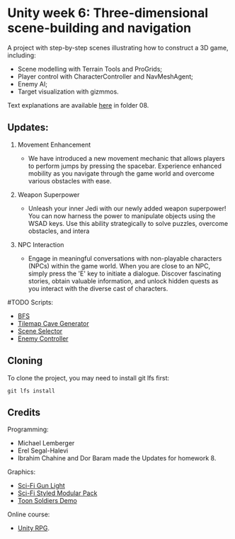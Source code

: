# Unity week 6: Three-dimensional scene-building and navigation

A project with step-by-step scenes illustrating how to construct a 3D game, including:

- Scene modelling with Terrain Tools and ProGrids;
- Player control with CharacterController and NavMeshAgent;
- Enemy AI;
- Target visualization with gizmmos.

Text explanations are available
[here](https://github.com/gamedev-at-ariel/gamedev-5782) in folder 08.

## Updates:

1. Movement Enhancement

   - We have introduced a new movement mechanic that allows players to perform jumps by pressing the spacebar. Experience enhanced mobility as you navigate through the game world and overcome various obstacles with ease.

2. Weapon Superpower

   - Unleash your inner Jedi with our newly added weapon superpower! You can now harness the power to manipulate objects using the WSAD keys. Use this ability strategically to solve puzzles, overcome obstacles, and intera

3. NPC Interaction

   - Engage in meaningful conversations with non-playable characters (NPCs) within the game world. When you are close to an NPC, simply press the 'E' key to initiate a dialogue. Discover fascinating stories, obtain valuable information, and unlock hidden quests as you interact with the diverse cast of characters.

#TODO
Scripts:
* [BFS](https://github.com/Game-Dev-Baram-Chahine/05-tilemap-pathfinding/blob/37ffb6019b90f1b16878c504873050c9ff1d92bf/Assets/Scripts/0-bfs/BFS.cs#LL55C23-L55C41)
* [Tilemap Cave Generator](https://github.com/Game-Dev-Baram-Chahine/05-tilemap-pathfinding/blob/main/Assets/Scripts/4-generation/TilemapCaveGenerator.cs)
* [Scene Selector](https://github.com/Game-Dev-Baram-Chahine/05-tilemap-pathfinding/blob/main/Assets/Scripts/5-gameMan/SceneSelector.cs)
* [Enemy Controller](https://github.com/Game-Dev-Baram-Chahine/05-tilemap-pathfinding/blob/main/Assets/Scripts/3-enemies/EnemyController3.cs)

## Cloning

To clone the project, you may need to install git lfs first:

    git lfs install

## Credits

Programming:

- Michael Lemberger
- Erel Segal-Halevi
- Ibrahim Chahine and Dor Baram made the Updates for homework 8.

Graphics:

- [Sci-Fi Gun Light](https://assetstore.unity.com/packages/3d/props/guns/sci-fi-gun-light-87916)
- [Sci-Fi Styled Modular Pack](https://assetstore.unity.com/packages/3d/environments/sci-fi/sci-fi-styled-modular-pack-82913)
- [Toon Soldiers Demo](https://assetstore.unity.com/packages/3d/characters/toon-soldiers-demo-69684)

Online course:

- [Unity RPG](https://www.gamedev.tv/p/unity-rpg/?product_id=1503859&coupon_code=JOINUS).

